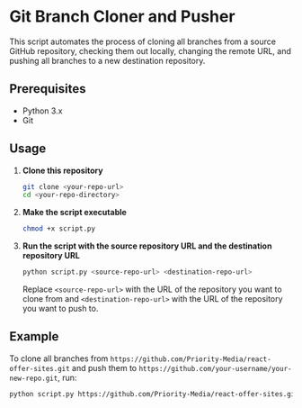 # Git Branch Cloner and Pusher

This script automates the process of cloning all branches from a source GitHub repository, checking them out locally, changing the remote URL, and pushing all branches to a new destination repository.

## Prerequisites

- Python 3.x
- Git

## Usage

1. **Clone this repository**

    ```bash
    git clone <your-repo-url>
    cd <your-repo-directory>
    ```

2. **Make the script executable**

    ```bash
    chmod +x script.py
    ```

3. **Run the script with the source repository URL and the destination repository URL**

    ```bash
    python script.py <source-repo-url> <destination-repo-url>
    ```

    Replace `<source-repo-url>` with the URL of the repository you want to clone from and `<destination-repo-url>` with the URL of the repository you want to push to.

## Example

To clone all branches from `https://github.com/Priority-Media/react-offer-sites.git` and push them to `https://github.com/your-username/your-new-repo.git`, run:

```bash
python script.py https://github.com/Priority-Media/react-offer-sites.git https://github.com/your-username/your-new-repo.git
